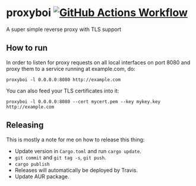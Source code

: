 # proxyboi [![GitHub Actions Workflow](https://github.com/svenstaro/proxyboi/workflows/Build/badge.svg)](https://github.com/svenstaro/proxyboi/actions)
A super simple reverse proxy with TLS support

## How to run

In order to listen for proxy requests on all local interfaces on port 8080 and proxy them to a service running at example.com, do:

    proxyboi -l 0.0.0.0:8080 http://example.com

You can also feed your TLS certificates into it:

    proxyboi -l 0.0.0.0:8080 --cert mycert.pem --key mykey.key http://example.com

## Releasing

This is mostly a note for me on how to release this thing:

- Update version in `Cargo.toml` and run `cargo update`.
- `git commit` and `git tag -s`, `git push`.
- `cargo publish`
- Releases will automatically be deployed by Travis.
- Update AUR package.

